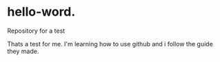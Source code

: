 # hello-word.
Repository for a test


Thats a test for me. I'm learning how to use github and i follow the guide they made.
